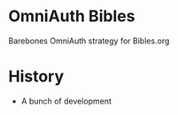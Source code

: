 # OmniAuth Bibles #

Barebones OmniAuth strategy for Bibles.org

# History #

* A bunch of development
